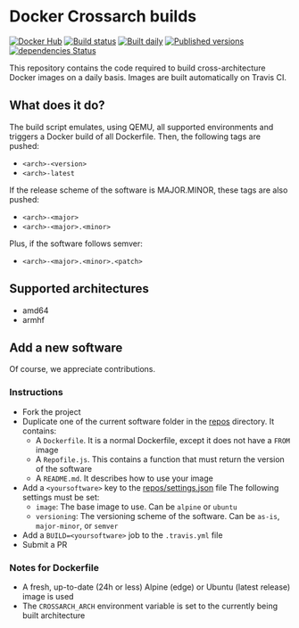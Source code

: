 # Docker Crossarch builds

[![Docker Hub](https://img.shields.io/badge/Docker%20Hub-repositories-0db7ed.svg?style=flat-square)](https://hub.docker.com/r/crossarch/)
[![Build status](https://img.shields.io/travis/docker-crossarch/repos/master.svg?style=flat-square)](https://travis-ci.org/docker-crossarch/repos)
[![Built daily](https://img.shields.io/badge/built-daily-yellow.svg?style=flat-square)](https://travis-ci.org/docker-crossarch/repos/requests)
[![Published versions](https://img.shields.io/badge/Published-versions-orange.svg?style=flat-square)](https://airtable.com/shr0t9RrpGUODInDX)
[![dependencies Status](https://img.shields.io/david/docker-crossarch/repos.svg?style=flat-square)](https://david-dm.org/docker-crossarch/repos)

This repository contains the code required to build cross-architecture Docker images on a daily basis.
Images are built automatically on Travis CI.

## What does it do?

The build script emulates, using QEMU, all supported environments and triggers a Docker build of all Dockerfile. Then, the following tags are pushed:

- `<arch>-<version>`
- `<arch>-latest`

If the release scheme of the software is MAJOR.MINOR, these tags are also pushed:

- `<arch>-<major>`
- `<arch>-<major>.<minor>`

Plus, if the software follows semver:

- `<arch>-<major>.<minor>.<patch>`

## Supported architectures

- amd64
- armhf

## Add a new software

Of course, we appreciate contributions.

### Instructions

- Fork the project
- Duplicate one of the current software folder in the [repos](./repos) directory. It contains:
  - A `Dockerfile`. It is a normal Dockerfile, except it does not have a `FROM` image
  - A `Repofile.js`. This contains a function that must return the version of the software
  - A `README.md`. It describes how to use your image
- Add a `<yoursoftware>` key to the [repos/settings.json](./repos/settings.json) file
  The following settings must be set:
  - `image`: The base image to use. Can be `alpine` or `ubuntu`
  - `versioning`: The versioning scheme of the software. Can be `as-is`, `major-minor`, or `semver`
- Add a `BUILD=<yoursoftware>` job to the `.travis.yml` file
- Submit a PR

### Notes for Dockerfile

- A fresh, up-to-date (24h or less) Alpine (edge) or Ubuntu (latest release) image is used
- The `CROSSARCH_ARCH` environment variable is set to the currently being built architecture
